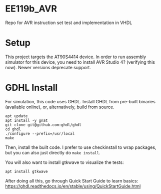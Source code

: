 # EE119b_AVR
Repo for AVR instruction set test and implementation in VHDL


# Setup

This project targets the AT90S4414 device. In order to run assembly simulator for this device,
you need to install AVR Studio 4? (verifying this now). Newer versions deprecate support.

# GDHL Install

For simulation, this code uses GHDL. Install GHDL from pre-built binaries (available online), or,
alternatively, build from source.

```
apt update
apt install -y gnat
git clone git@github.com:ghdl/ghdl
cd ghdl
./configure --prefix=/usr/local
make
```

Then, install the built code. I prefer to use checkinstall to wrap packages, but you can also just directly do `make install`.

You will also want to install gtkwave to visualize the tests:

```
apt install gtkwave
```

After doing all this, go through Quick Start Guide to learn basics: https://ghdl.readthedocs.io/en/stable/using/QuickStartGuide.html

